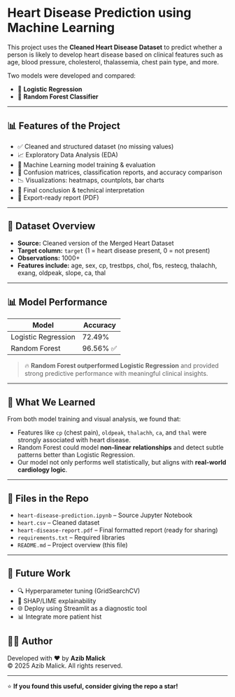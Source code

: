#  Heart Disease Prediction using Machine Learning

This project uses the **Cleaned Heart Disease Dataset** to predict whether a person is likely to develop heart disease based on clinical features such as age, blood pressure, cholesterol, thalassemia, chest pain type, and more.

Two models were developed and compared:
- 🔹 **Logistic Regression**
- 🔸 **Random Forest Classifier**

---

## 📊 Features of the Project

- ✅ Cleaned and structured dataset (no missing values)
- 📈 Exploratory Data Analysis (EDA)
- 🧠 Machine Learning model training & evaluation
- 🧪 Confusion matrices, classification reports, and accuracy comparison
- 📉 Visualizations: heatmaps, countplots, bar charts
- 📌 Final conclusion & technical interpretation
- 📄 Export-ready report (PDF)

---

## 🔬 Dataset Overview

- **Source:** Cleaned version of the Merged Heart Dataset
- **Target column:** `target` (1 = heart disease present, 0 = not present)
- **Observations:** 1000+
- **Features include:** age, sex, cp, trestbps, chol, fbs, restecg, thalachh, exang, oldpeak, slope, ca, thal

---

## 📊 Model Performance

| Model               | Accuracy  |
|---------------------|-----------|
| Logistic Regression | 72.49%    |
| Random Forest       | 96.56% ✅ |

> 🔥 **Random Forest outperformed Logistic Regression** and provided strong predictive performance with meaningful clinical insights.

---

## 🎯 What We Learned

From both model training and visual analysis, we found that:

- Features like `cp` (chest pain), `oldpeak`, `thalachh`, `ca`, and `thal` were strongly associated with heart disease.
- Random Forest could model **non-linear relationships** and detect subtle patterns better than Logistic Regression.
- Our model not only performs well statistically, but aligns with **real-world cardiology logic**.

---

## 📁 Files in the Repo

- `heart-disease-prediction.ipynb` – Source Jupyter Notebook
- `heart.csv` – Cleaned dataset
- `heart-disease-report.pdf` – Final formatted report (ready for sharing)
- `requirements.txt` – Required libraries
- `README.md` – Project overview (this file)

---

## 📌 Future Work

- 🔍 Hyperparameter tuning (GridSearchCV)
- 🧠 SHAP/LIME explainability
- 🌐 Deploy using Streamlit as a diagnostic tool
- 📊 Integrate more patient hist

## 👨‍💻 Author

Developed with ❤️ by **Azib Malick**  
© 2025 Azib Malick. All rights reserved.

---

⭐ **If you found this useful, consider giving the repo a star!**
